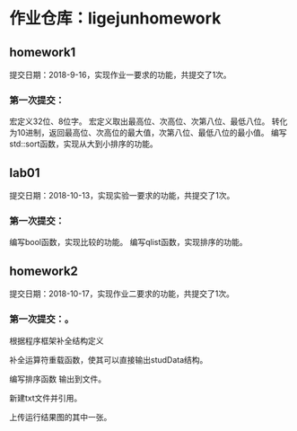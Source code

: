 # 作业仓库：ligejunhomework

## homework1

提交日期：2018-9-16，实现作业一要求的功能，共提交了1次。

### 第一次提交：

宏定义32位、8位字。
宏定义取出最高位、次高位、次第八位、最低八位。
转化为10进制，返回最高位、次高位的最大值，次第八位、最低八位的最小值。
编写std::sort函数，实现从大到小排序的功能。


## lab01

提交日期：2018-10-13，实现实验一要求的功能，共提交了1次。

### 第一次提交：

编写bool函数，实现比较的功能。
编写qlist函数，实现排序的功能。

## homework2

提交日期：2018-10-17，实现作业二要求的功能，共提交了1次。


### 第一次提交：。
根据程序框架补全结构定义

补全运算符重载函数，使其可以直接输出studData结构。

编写排序函数 输出到文件。

新建txt文件并引用。

上传运行结果图的其中一张。
